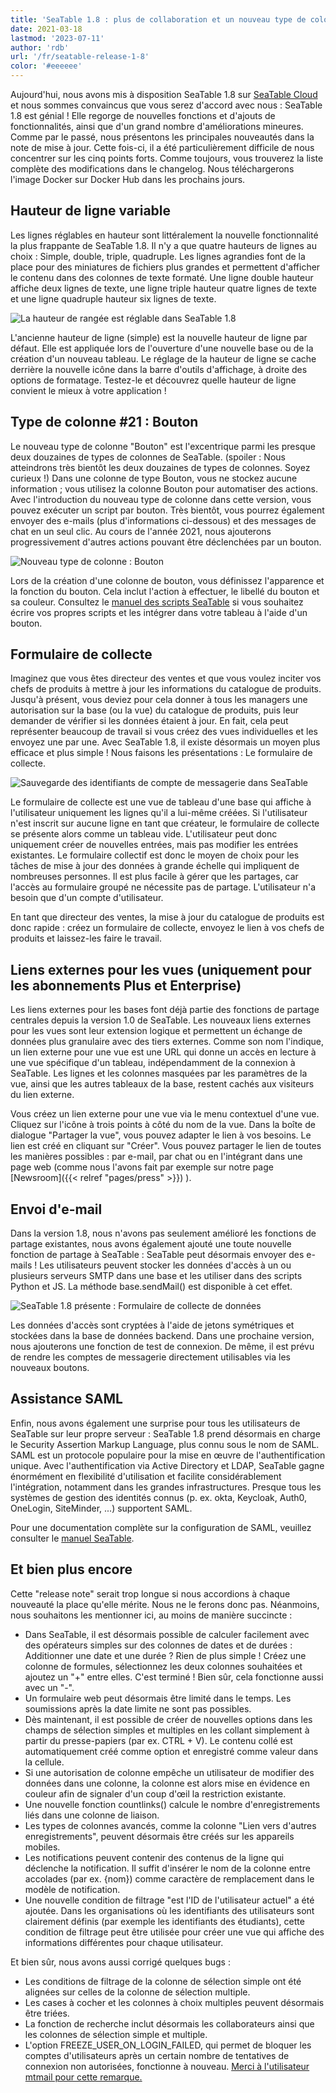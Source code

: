 ```yaml
---
title: 'SeaTable 1.8 : plus de collaboration et un nouveau type de colonne - SeaTable'
date: 2021-03-18
lastmod: '2023-07-11'
author: 'rdb'
url: '/fr/seatable-release-1-8'
color: '#eeeeee'
---
```


Aujourd'hui, nous avons mis à disposition SeaTable 1.8 sur [SeaTable Cloud](https://cloud.seatable.io) et nous sommes convaincus que vous serez d'accord avec nous : SeaTable 1.8 est génial ! Elle regorge de nouvelles fonctions et d'ajouts de fonctionnalités, ainsi que d'un grand nombre d'améliorations mineures. Comme par le passé, nous présentons les principales nouveautés dans la note de mise à jour. Cette fois-ci, il a été particulièrement difficile de nous concentrer sur les cinq points forts. Comme toujours, vous trouverez la liste complète des modifications dans le changelog. Nous téléchargerons l'image Docker sur Docker Hub dans les prochains jours.

## Hauteur de ligne variable

Les lignes réglables en hauteur sont littéralement la nouvelle fonctionnalité la plus frappante de SeaTable 1.8. Il n'y a que quatre hauteurs de lignes au choix : Simple, double, triple, quadruple. Les lignes agrandies font de la place pour des miniatures de fichiers plus grandes et permettent d'afficher le contenu dans des colonnes de texte formaté. Une ligne double hauteur affiche deux lignes de texte, une ligne triple hauteur quatre lignes de texte et une ligne quadruple hauteur six lignes de texte.

![La hauteur de rangée est réglable dans SeaTable 1.8](images/SeaTable1.8_CustomizableRowHeight_1498x646.png)

L'ancienne hauteur de ligne (simple) est la nouvelle hauteur de ligne par défaut. Elle est appliquée lors de l'ouverture d'une nouvelle base ou de la création d'un nouveau tableau. Le réglage de la hauteur de ligne se cache derrière la nouvelle icône dans la barre d'outils d'affichage, à droite des options de formatage. Testez-le et découvrez quelle hauteur de ligne convient le mieux à votre application !

## Type de colonne #21 : Bouton

Le nouveau type de colonne "Bouton" est l'excentrique parmi les presque deux douzaines de types de colonnes de SeaTable. (spoiler : Nous atteindrons très bientôt les deux douzaines de types de colonnes. Soyez curieux !) Dans une colonne de type Bouton, vous ne stockez aucune information ; vous utilisez la colonne Bouton pour automatiser des actions. Avec l'introduction du nouveau type de colonne dans cette version, vous pouvez exécuter un script par bouton. Très bientôt, vous pourrez également envoyer des e-mails (plus d'informations ci-dessous) et des messages de chat en un seul clic. Au cours de l'année 2021, nous ajouterons progressivement d'autres actions pouvant être déclenchées par un bouton.

![Nouveau type de colonne : Bouton](images/SeaTable1.8_ColumnType_Button_1500x708.png)

Lors de la création d'une colonne de bouton, vous définissez l'apparence et la fonction du bouton. Cela inclut l'action à effectuer, le libellé du bouton et sa couleur. Consultez le [manuel des scripts SeaTable](https://seatable.github.io/seatable-scripts/) si vous souhaitez écrire vos propres scripts et les intégrer dans votre tableau à l'aide d'un bouton.

## Formulaire de collecte

Imaginez que vous êtes directeur des ventes et que vous voulez inciter vos chefs de produits à mettre à jour les informations du catalogue de produits. Jusqu'à présent, vous deviez pour cela donner à tous les managers une autorisation sur la base (ou la vue) du catalogue de produits, puis leur demander de vérifier si les données étaient à jour. En fait, cela peut représenter beaucoup de travail si vous créez des vues individuelles et les envoyez une par une. Avec SeaTable 1.8, il existe désormais un moyen plus efficace et plus simple ! Nous faisons les présentations : Le formulaire de collecte.

![Sauvegarde des identifiants de compte de messagerie dans SeaTable](images/SeaTable1.8_MailAccount_1500x495.png)

Le formulaire de collecte est une vue de tableau d'une base qui affiche à l'utilisateur uniquement les lignes qu'il a lui-même créées. Si l'utilisateur n'est inscrit sur aucune ligne en tant que créateur, le formulaire de collecte se présente alors comme un tableau vide. L'utilisateur peut donc uniquement créer de nouvelles entrées, mais pas modifier les entrées existantes. Le formulaire collectif est donc le moyen de choix pour les tâches de mise à jour des données à grande échelle qui impliquent de nombreuses personnes. Il est plus facile à gérer que les partages, car l'accès au formulaire groupé ne nécessite pas de partage. L'utilisateur n'a besoin que d'un compte d'utilisateur.

En tant que directeur des ventes, la mise à jour du catalogue de produits est donc rapide : créez un formulaire de collecte, envoyez le lien à vos chefs de produits et laissez-les faire le travail.

## Liens externes pour les vues (uniquement pour les abonnements Plus et Enterprise)

Les liens externes pour les bases font déjà partie des fonctions de partage centrales depuis la version 1.0 de SeaTable. Les nouveaux liens externes pour les vues sont leur extension logique et permettent un échange de données plus granulaire avec des tiers externes. Comme son nom l'indique, un lien externe pour une vue est une URL qui donne un accès en lecture à une vue spécifique d'un tableau, indépendamment de la connexion à SeaTable. Les lignes et les colonnes masquées par les paramètres de la vue, ainsi que les autres tableaux de la base, restent cachés aux visiteurs du lien externe.

Vous créez un lien externe pour une vue via le menu contextuel d'une vue. Cliquez sur l'icône à trois points à côté du nom de la vue. Dans la boîte de dialogue "Partager la vue", vous pouvez adapter le lien à vos besoins. Le lien est créé en cliquant sur "Créer". Vous pouvez partager le lien de toutes les manières possibles : par e-mail, par chat ou en l'intégrant dans une page web (comme nous l'avons fait par exemple sur notre page [Newsroom]({{< relref "pages/press" >}}) ).

## Envoi d'e-mail

Dans la version 1.8, nous n'avons pas seulement amélioré les fonctions de partage existantes, nous avons également ajouté une toute nouvelle fonction de partage à SeaTable : SeaTable peut désormais envoyer des e-mails ! Les utilisateurs peuvent stocker les données d'accès à un ou plusieurs serveurs SMTP dans une base et les utiliser dans des scripts Python et JS. La méthode base.sendMail() est disponible à cet effet.

![SeaTable 1.8 présente : Formulaire de collecte de données](images/SeaTable1.8_DataCollectionTable_1500x495.png)

Les données d'accès sont cryptées à l'aide de jetons symétriques et stockées dans la base de données backend. Dans une prochaine version, nous ajouterons une fonction de test de connexion. De même, il est prévu de rendre les comptes de messagerie directement utilisables via les nouveaux boutons.

## Assistance SAML

Enfin, nous avons également une surprise pour tous les utilisateurs de SeaTable sur leur propre serveur : SeaTable 1.8 prend désormais en charge le Security Assertion Markup Language, plus connu sous le nom de SAML. SAML est un protocole populaire pour la mise en œuvre de l'authentification unique. Avec l'authentification via Active Directory et LDAP, SeaTable gagne énormément en flexibilité d'utilisation et facilite considérablement l'intégration, notamment dans les grandes infrastructures. Presque tous les systèmes de gestion des identités connus (p. ex. okta, Keycloak, Auth0, OneLogin, SiteMinder, ...) supportent SAML.

Pour une documentation complète sur la configuration de SAML, veuillez consulter le [manuel SeaTable](https://manual.seatable.io/config/enterprise/saml/).

## Et bien plus encore

Cette "release note" serait trop longue si nous accordions à chaque nouveauté la place qu'elle mérite. Nous ne le ferons donc pas. Néanmoins, nous souhaitons les mentionner ici, au moins de manière succincte :

- Dans SeaTable, il est désormais possible de calculer facilement avec des opérateurs simples sur des colonnes de dates et de durées : Additionner une date et une durée ? Rien de plus simple ! Créez une colonne de formules, sélectionnez les deux colonnes souhaitées et ajoutez un "+" entre elles. C'est terminé ! Bien sûr, cela fonctionne aussi avec un "-".
- Un formulaire web peut désormais être limité dans le temps. Les soumissions après la date limite ne sont pas possibles.
- Dès maintenant, il est possible de créer de nouvelles options dans les champs de sélection simples et multiples en les collant simplement à partir du presse-papiers (par ex. CTRL + V). Le contenu collé est automatiquement créé comme option et enregistré comme valeur dans la cellule.
- Si une autorisation de colonne empêche un utilisateur de modifier des données dans une colonne, la colonne est alors mise en évidence en couleur afin de signaler d'un coup d'œil la restriction existante.
- Une nouvelle fonction countlinks() calcule le nombre d'enregistrements liés dans une colonne de liaison.
- Les types de colonnes avancés, comme la colonne "Lien vers d'autres enregistrements", peuvent désormais être créés sur les appareils mobiles.
- Les notifications peuvent contenir des contenus de la ligne qui déclenche la notification. Il suffit d'insérer le nom de la colonne entre accolades (par ex. {nom}) comme caractère de remplacement dans le modèle de notification.
- Une nouvelle condition de filtrage "est l'ID de l'utilisateur actuel" a été ajoutée. Dans les organisations où les identifiants des utilisateurs sont clairement définis (par exemple les identifiants des étudiants), cette condition de filtrage peut être utilisée pour créer une vue qui affiche des informations différentes pour chaque utilisateur.

Et bien sûr, nous avons aussi corrigé quelques bugs :

- Les conditions de filtrage de la colonne de sélection simple ont été alignées sur celles de la colonne de sélection multiple.
- Les cases à cocher et les colonnes à choix multiples peuvent désormais être triées.
- La fonction de recherche inclut désormais les collaborateurs ainsi que les colonnes de sélection simple et multiple.
- L'option FREEZE_USER_ON_LOGIN_FAILED, qui permet de bloquer les comptes d'utilisateurs après un certain nombre de tentatives de connexion non autorisées, fonctionne à nouveau. [Merci à l'utilisateur mtmail pour cette remarque.](https://forum.seatable.io/t/v1-7-1-freeze-account-and-fail2ban/296)
